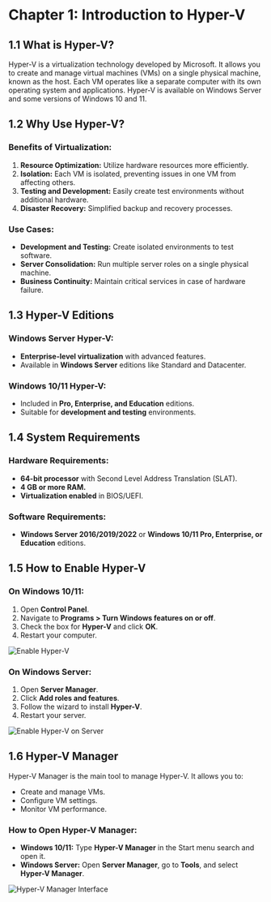 # Chapter 1: Introduction to Hyper-V

## 1.1 What is Hyper-V?

Hyper-V is a virtualization technology developed by Microsoft. It allows you to create and manage virtual machines (VMs) on a single physical machine, known as the host. Each VM operates like a separate computer with its own operating system and applications. Hyper-V is available on Windows Server and some versions of Windows 10 and 11.

## 1.2 Why Use Hyper-V?

### Benefits of Virtualization:
1. **Resource Optimization:** Utilize hardware resources more efficiently.
2. **Isolation:** Each VM is isolated, preventing issues in one VM from affecting others.
3. **Testing and Development:** Easily create test environments without additional hardware.
4. **Disaster Recovery:** Simplified backup and recovery processes.

### Use Cases:
- **Development and Testing:** Create isolated environments to test software.
- **Server Consolidation:** Run multiple server roles on a single physical machine.
- **Business Continuity:** Maintain critical services in case of hardware failure.

## 1.3 Hyper-V Editions

### Windows Server Hyper-V:
- **Enterprise-level virtualization** with advanced features.
- Available in **Windows Server** editions like Standard and Datacenter.

### Windows 10/11 Hyper-V:
- Included in **Pro, Enterprise, and Education** editions.
- Suitable for **development and testing** environments.

## 1.4 System Requirements

### Hardware Requirements:
- **64-bit processor** with Second Level Address Translation (SLAT).
- **4 GB or more RAM.**
- **Virtualization enabled** in BIOS/UEFI.

### Software Requirements:
- **Windows Server 2016/2019/2022** or **Windows 10/11 Pro, Enterprise, or Education** editions.

## 1.5 How to Enable Hyper-V

### On Windows 10/11:
1. Open **Control Panel**.
2. Navigate to **Programs > Turn Windows features on or off**.
3. Check the box for **Hyper-V** and click **OK**.
4. Restart your computer.

![Enable Hyper-V](https://learn.microsoft.com/nl-nl/virtualization/hyper-v-on-windows/quick-start/media/enable_role_upd.png)

### On Windows Server:
1. Open **Server Manager**.
2. Click **Add roles and features**.
3. Follow the wizard to install **Hyper-V**.
4. Restart your server.

![Enable Hyper-V on Server](https://www.sqlskills.com/blogs/tim/wp-content/uploads/2016/02/AddRoles1.png)

## 1.6 Hyper-V Manager

Hyper-V Manager is the main tool to manage Hyper-V. It allows you to:
- Create and manage VMs.
- Configure VM settings.
- Monitor VM performance.

### How to Open Hyper-V Manager:
- **Windows 10/11:** Type **Hyper-V Manager** in the Start menu search and open it.
- **Windows Server:** Open **Server Manager**, go to **Tools**, and select **Hyper-V Manager**.

![Hyper-V Manager Interface](https://docs.oracle.com/en/database/oracle/key-vault/21.6/okvig/img/hyper-v-manager.png)
